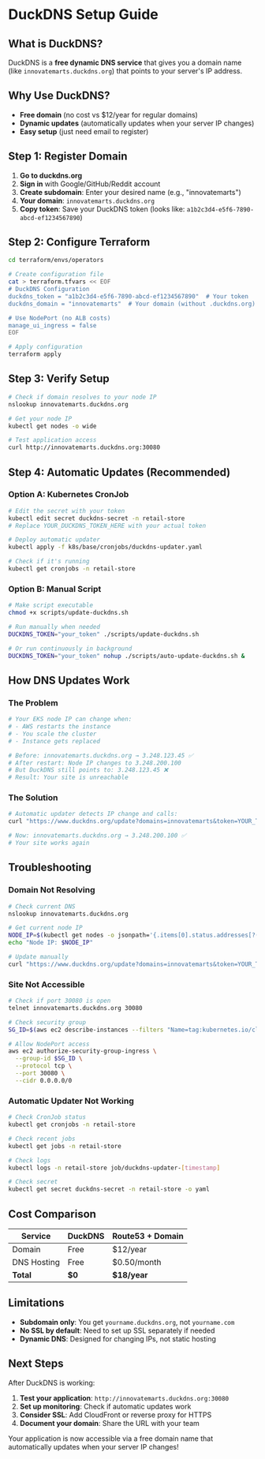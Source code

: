 # DuckDNS Setup Guide

## What is DuckDNS?
DuckDNS is a **free dynamic DNS service** that gives you a domain name (like `innovatemarts.duckdns.org`) that points to your server's IP address.

## Why Use DuckDNS?
- **Free domain** (no cost vs $12/year for regular domains)
- **Dynamic updates** (automatically updates when your server IP changes)
- **Easy setup** (just need email to register)

## Step 1: Register Domain

1. **Go to duckdns.org**
2. **Sign in** with Google/GitHub/Reddit account
3. **Create subdomain**: Enter your desired name (e.g., "innovatemarts")
4. **Your domain**: `innovatemarts.duckdns.org`
5. **Copy token**: Save your DuckDNS token (looks like: `a1b2c3d4-e5f6-7890-abcd-ef1234567890`)

## Step 2: Configure Terraform

```bash
cd terraform/envs/operators

# Create configuration file
cat > terraform.tfvars << EOF
# DuckDNS Configuration
duckdns_token = "a1b2c3d4-e5f6-7890-abcd-ef1234567890"  # Your token
duckdns_domain = "innovatemarts"  # Your domain (without .duckdns.org)

# Use NodePort (no ALB costs)
manage_ui_ingress = false
EOF

# Apply configuration
terraform apply
```

## Step 3: Verify Setup

```bash
# Check if domain resolves to your node IP
nslookup innovatemarts.duckdns.org

# Get your node IP
kubectl get nodes -o wide

# Test application access
curl http://innovatemarts.duckdns.org:30080
```

## Step 4: Automatic Updates (Recommended)

### Option A: Kubernetes CronJob
```bash
# Edit the secret with your token
kubectl edit secret duckdns-secret -n retail-store
# Replace YOUR_DUCKDNS_TOKEN_HERE with your actual token

# Deploy automatic updater
kubectl apply -f k8s/base/cronjobs/duckdns-updater.yaml

# Check if it's running
kubectl get cronjobs -n retail-store
```

### Option B: Manual Script
```bash
# Make script executable
chmod +x scripts/update-duckdns.sh

# Run manually when needed
DUCKDNS_TOKEN="your_token" ./scripts/update-duckdns.sh

# Or run continuously in background
DUCKDNS_TOKEN="your_token" nohup ./scripts/auto-update-duckdns.sh &
```

## How DNS Updates Work

### The Problem
```bash
# Your EKS node IP can change when:
# - AWS restarts the instance
# - You scale the cluster
# - Instance gets replaced

# Before: innovatemarts.duckdns.org → 3.248.123.45 ✅
# After restart: Node IP changes to 3.248.200.100
# But DuckDNS still points to: 3.248.123.45 ❌
# Result: Your site is unreachable
```

### The Solution
```bash
# Automatic updater detects IP change and calls:
curl "https://www.duckdns.org/update?domains=innovatemarts&token=YOUR_TOKEN&ip=3.248.200.100"

# Now: innovatemarts.duckdns.org → 3.248.200.100 ✅
# Your site works again
```

## Troubleshooting

### Domain Not Resolving
```bash
# Check current DNS
nslookup innovatemarts.duckdns.org

# Get current node IP
NODE_IP=$(kubectl get nodes -o jsonpath='{.items[0].status.addresses[?(@.type=="ExternalIP")].address}')
echo "Node IP: $NODE_IP"

# Update manually
curl "https://www.duckdns.org/update?domains=innovatemarts&token=YOUR_TOKEN&ip=$NODE_IP"
```

### Site Not Accessible
```bash
# Check if port 30080 is open
telnet innovatemarts.duckdns.org 30080

# Check security group
SG_ID=$(aws ec2 describe-instances --filters "Name=tag:kubernetes.io/cluster/innovatemart-sandbox,Values=owned" --query 'Reservations[0].Instances[0].SecurityGroups[0].GroupId' --output text)

# Allow NodePort access
aws ec2 authorize-security-group-ingress \
  --group-id $SG_ID \
  --protocol tcp \
  --port 30080 \
  --cidr 0.0.0.0/0
```

### Automatic Updater Not Working
```bash
# Check CronJob status
kubectl get cronjobs -n retail-store

# Check recent jobs
kubectl get jobs -n retail-store

# Check logs
kubectl logs -n retail-store job/duckdns-updater-[timestamp]

# Check secret
kubectl get secret duckdns-secret -n retail-store -o yaml
```

## Cost Comparison

| Service | DuckDNS | Route53 + Domain |
|---------|---------|------------------|
| Domain | Free | $12/year |
| DNS Hosting | Free | $0.50/month |
| **Total** | **$0** | **$18/year** |

## Limitations

- **Subdomain only**: You get `yourname.duckdns.org`, not `yourname.com`
- **No SSL by default**: Need to set up SSL separately if needed
- **Dynamic DNS**: Designed for changing IPs, not static hosting

## Next Steps

After DuckDNS is working:
1. **Test your application**: `http://innovatemarts.duckdns.org:30080`
2. **Set up monitoring**: Check if automatic updates work
3. **Consider SSL**: Add CloudFront or reverse proxy for HTTPS
4. **Document your domain**: Share the URL with your team

Your application is now accessible via a free domain name that automatically updates when your server IP changes!